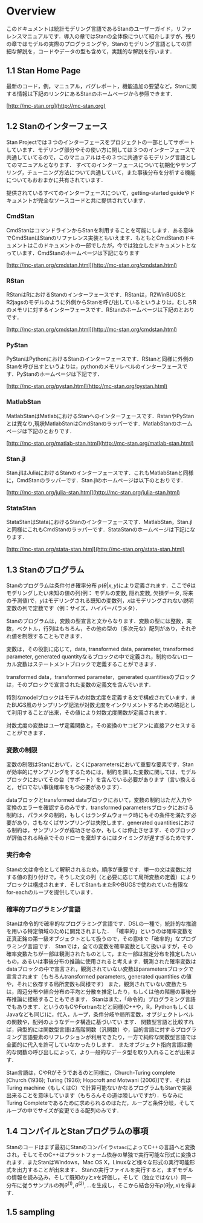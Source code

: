 # Overview
このドキュメントは統計モデリング言語であるStanのユーザーガイド，リファレンスマニュアルです．導入の章ではStanの全体像について紹介しますが，残りの章ではモデルの実際のプログラミングや，Stanのモデリング言語としての詳細な解説を，コードやデータの型も含めて，実践的な解説を行います．

## 1.1 Stan Home Page

最新のコード，例，マニュアル，バグレポート，機能追加の要望など，Stanに関する情報は下記のリンクにあるStanのホームページから参照できます．

[http://mc-stan.org](http://mc-stan.org)

## 1.2 Stanのインターフェース
Stan Projectでは３つのインターフェースをプロジェクトの一部としてサポートしています．モデリング部分やその使い方に関しては３つのインターフェースで共通していてるので，このマニュアルはその３つに共通するモデリング言語としてのマニュアルとなります．
すべてのインターフェースについて初期化やサンプリング，チューニング方法について共通していて，また事後分布を分析する機能についてもおおまかに共有されています．

提供されているすべてのインターフェースについて，getting-started guideやドキュメントが完全なソースコードと共に提供されています．

### CmdStan
CmdStanはコマンドラインからStanを利用することを可能にします．ある意味でCmdStanはStanのリファレンス実装ともいえます．もともとCmdStanのドキュメントはこのドキュメントの一部でしたが，今では独立したドキュメントとなっています．CmdStanのホームページは下記になります

[http://mc-stan.org/cmdstan.html](http://mc-stan.org/cmdstan.html)

### RStan
RStanはRにおけるStanのインターフェースです．RStanは，R2WinBUGSとR2jagsのモデルのように外側からStanを呼び出しているというよりは，むしろRのメモリに対するインターフェースです．RStanのホームページは下記のとおりです．

[http://mc-stan.org/cmdstan.html](http://mc-stan.org/cmdstan.html)

### PyStan
PyStanはPythonにおけるStanのインターフェースです．RStanと同様に外側のStanを呼び出すというよりは，pythonのメモリレベルのインターフェースです．PyStanのホームページは下記です．

[http://mc-stan.org/pystan.html](http://mc-stan.org/pystan.html)


### MatlabStan
MatlabStanはMatlabにおけるStanへのインターフェースです．RstanやPyStanとは異なり,現状MatlabStanはCmdStanのラッパーです．MatlabStanのホームページは下記のとおりです．

[http://mc-stan.org/matlab-stan.html](http://mc-stan.org/matlab-stan.html)

### Stan.jl
Stan.jlはJuliaにおけるStanのインターフェースです．これもMatlabStanと同様に，CmdStanのラッパーです．Stan.jlのホームページは以下のとおりです．

[http://mc-stan.org/julia-stan.html](http://mc-stan.org/julia-stan.html)

### StataStan
StataStanはStataにおけるStanのインターフェースです．MatlabStan，Stan.jl と同様にこれもCmdStanのラッパーです．StataStanのホームページは下記になります．

[http://mc-stan.org/stata-stan.html](http://mc-stan.org/stata-stan.html)


## 1.3 Stanのプログラム
Stanのプログラムは条件付き確率分布 $p(\theta|x, y)$により定義されます．ここで$\theta$はモデリングしたい未知の値の列(例： モデルの変数, 隠れ変数, 欠損データ, 将来の予測値)で，$y$はモデリングされる既知の変数列，$x$はモデリングされない説明変数の列で定数です（例：サイズ，ハイパーパラメタ）．

Stanのプログラムは，変数の型宣言と文からなります．変数の型には整数，実数，ベクトル，行列はもちろん，その他の型の（多次元な）配列があり，それぞれ値を制限することもできます．

変数は，その役割に応じて，data, transformed data, parameter, transformed parameter, generated quantityなるブロックの中で定義され，制約のないローカル変数はステートメントブロックで定義することができます．

transformed data，transformed parameter，generated quantitiesのブロックは，そのブロックで宣言された変数の定義文を含んでいます．

特別なmodelブロックはモデルの対数尤度を定義する文で構成されています．またBUGS風のサンプリング記法が対数尤度をインクリメントするための略記として利用することが出来，その値により対数尤度関数が定義されます．

対数尤度の変数はユーザ定義関数と，その変換のヤコビアンに直接アクセスすることができます．

### 変数の制限
変数の制限はStanにおいて，とくにparametersにおいて重要な要素です．Stanが効率的にサンプリングをするためには，制約を課した変数に関しては，モデルブロックにおいてその台（サポート）を含んでいる必要があります（言い換えると，ゼロでない事後確率をもつ必要があります）．

dataブロックとtransformed dataブロックにおいて，変数の制約はただ入力や変換のエラーを確認するのみです．transformed parametersブロックにおける制約は，パラメタの制約，もしくはランダムウォーク時にもその条件を満たす必要があり，さもなくばサンプリングは失敗します．generated quantitiesにおける制約は，サンプリングが成功させるか，もしくは停止させます．そのブロックが評価される時点でそのドローを棄却するにはタイミングが遅すぎるためです．

### 実行命令
Stanの文は命令として解釈されるため，順序が重要です．単一の文は変数に対する値の割り付けで，そうした文の列（と必要に応じて局所変数の定義）によりブロックは構成されます．そしてStanもまたRやBUGSで使われていた有限なfor-eachのループを提供しています．

### 確率的プログラミング言語
Stanは命令的で確率的なプログラミング言語です．DSLの一種で，統計的な推論を用いる特定領域のために開発されました．
「確率的」というのは確率変数を正真正銘の第一級オブジェクトとして扱うので，その意味で「確率的」なプログラミング言語です．
Stanでは，全ての変数を確率変数として扱いますが，その確率変数たちが一部は観測されたものとして，また一部は推定分布を推定したいもの，あるいは事後分布の推論に使用されると考えます．観測された確率変数はdataブロックの中で宣言され，観測されていない変数はparametersブロックで宣言されます（もちろんtransformed parameters, generated quantities の値や，それに依存する局所変数も同様です）
また，観測されていない変数たちは，周辺分布や結合分布の平均と分散を推定したり，もしくは他の階層の事後分布推論に接続することもできます．
Stanはまた，「命令的」プログラミング言語でもあります．というのもCやFortranなどと同様(C++や，R，Pythonもしくは Javaなども同じ)に，代入，ループ，条件分岐や局所変数，オブジェクトレベルの関数や，配列のようなデータ構造に基づいてい
ます．
関数型言語と比較すれば，典型的には関数型言語は高階関数（汎関数）や，目的言語に対するプログラミング言語要素のリフレクションが利用できたり，一方で純粋な関数型言語では全面的に代入を許可していなかったりします．
またオブジェクト指向言語は動的な関数の呼び出しによって，より一般的なデータ型を取り入れることが出来ます．

Stan言語は，CやRがそうであるのと同様に，Church-Turing complete [Church (1936); Turing (1936); Hopcroft and Motwani (2006)]です．それはTuring machine（もしくはC）で計算可能ないかなるプログラムもStanで実装出来ることを意味しています（もちろんその道は険しいですが）．ちなみにTuring Completeであるために求められるのはただ，ループと条件分岐，そしてループの中でサイズが変更できる配列のみです．

## 1.4 コンパイルとStanプログラムの事項
Stanのコードはまず最初にStanのコンパイラ`stanc`によってC++の言語へと変換され，そしてそのC++はプラットフォーム依存の単独で実行可能な形式に変換されます．またStanはWindows，Mac OS X，Linuxなど様々な形式の実行可能形式を出力することが出来ます．
Stanの実行ファイルを実行すると，まずモデルの情報を読み込み，そして既知の$y$と$x$を評価し，そして（独立ではない）同一分布に従うサンプルの列$\theta^{(1)},\theta^{(2)},\dots$を生成し，そこから結合分布$p(\theta | y, x)$を得ます．


## 1.5 sampling







